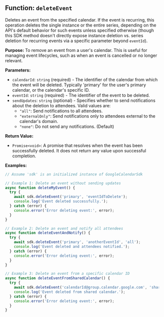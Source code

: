 ## Function: `deleteEvent`

Deletes an event from the specified calendar. If the event is recurring, this operation deletes the single instance or the entire series, depending on the API's default behavior for such events unless specified otherwise (though this SDK method doesn't directly expose instance deletion vs. series deletion for recurring events via a specific parameter beyond `eventId`).

**Purpose:**
To remove an event from a user's calendar. This is useful for managing event lifecycles, such as when an event is cancelled or no longer relevant.

**Parameters:**
- `calendarId`: `string` (required) - The identifier of the calendar from which the event will be deleted. Typically 'primary' for the user's primary calendar, or the calendar's specific ID.
- `eventId`: `string` (required) - The identifier of the event to be deleted.
- `sendUpdates`: `string` (optional) - Specifies whether to send notifications about the deletion to attendees. Valid values are:
  - `"all"`: Send notifications to all attendees.
  - `"externalOnly"`: Send notifications only to attendees external to the calendar's domain.
  - `"none"`: Do not send any notifications. (Default)

**Return Value:**
- `Promise<void>`: A promise that resolves when the event has been successfully deleted. It does not return any value upon successful completion.

**Examples:**
```typescript
// Assume 'sdk' is an initialized instance of GoogleCalendarSdk

// Example 1: Delete an event without sending updates
async function deleteMyEvent() {
  try {
    await sdk.deleteEvent('primary', 'eventIdToDelete');
    console.log('Event deleted successfully.');
  } catch (error) {
    console.error('Error deleting event:', error);
  }
}

// Example 2: Delete an event and notify all attendees
async function deleteEventAndNotify() {
  try {
    await sdk.deleteEvent('primary', 'anotherEventId', 'all');
    console.log('Event deleted and attendees notified.');
  } catch (error) {
    console.error('Error deleting event:', error);
  }
}

// Example 3: Delete an event from a specific calendar ID
async function deleteEventFromSharedCalendar() {
  try {
    await sdk.deleteEvent('calendarId@group.calendar.google.com', 'sharedCalendarEventId', 'none');
    console.log('Event deleted from shared calendar.');
  } catch (error) {
    console.error('Error deleting event:', error);
  }
}
```